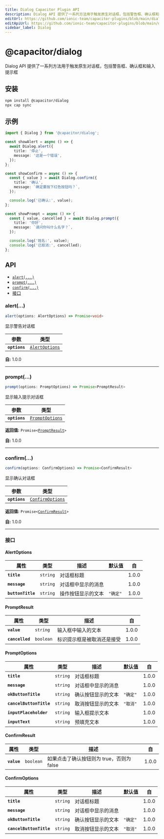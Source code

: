 ```yaml
---
title: Dialog Capacitor Plugin API
description: Dialog API 提供了一系列方法用于触发原生对话框，包括警告框、确认框和输入提示框
editUrl: https://github.com/ionic-team/capacitor-plugins/blob/main/dialog/README.md
editApiUrl: https://github.com/ionic-team/capacitor-plugins/blob/main/dialog/src/definitions.ts
sidebar_label: Dialog
---
```


# @capacitor/dialog

Dialog API 提供了一系列方法用于触发原生对话框，包括警告框、确认框和输入提示框

## 安装

```bash
npm install @capacitor/dialog
npx cap sync
```

## 示例

```typescript
import { Dialog } from '@capacitor/dialog';

const showAlert = async () => {
  await Dialog.alert({
    title: '停止',
    message: '这是一个错误',
  });
};

const showConfirm = async () => {
  const { value } = await Dialog.confirm({
    title: '确认',
    message: `确定要按下红色按钮吗？`,
  });

  console.log('已确认:', value);
};

const showPrompt = async () => {
  const { value, cancelled } = await Dialog.prompt({
    title: '你好',
    message: `请问你叫什么名字？`,
  });

  console.log('姓名:', value);
  console.log('已取消:', cancelled);
};
```

## API

<docgen-index>

* [`alert(...)`](#alert)
* [`prompt(...)`](#prompt)
* [`confirm(...)`](#confirm)
* [接口](#interfaces)

</docgen-index>

<docgen-api>


### alert(...)

```typescript
alert(options: AlertOptions) => Promise<void>
```

显示警告对话框

| 参数         | 类型                                                  |
| ------------- | ----------------------------------------------------- |
| **`options`** | <code><a href="#alertoptions">AlertOptions</a></code> |

**自:** 1.0.0

--------------------


### prompt(...)

```typescript
prompt(options: PromptOptions) => Promise<PromptResult>
```

显示输入提示对话框

| 参数         | 类型                                                    |
| ------------- | ------------------------------------------------------- |
| **`options`** | <code><a href="#promptoptions">PromptOptions</a></code> |

**返回值:** <code>Promise&lt;<a href="#promptresult">PromptResult</a>&gt;</code>

**自:** 1.0.0

--------------------


### confirm(...)

```typescript
confirm(options: ConfirmOptions) => Promise<ConfirmResult>
```

显示确认对话框

| 参数         | 类型                                                      |
| ------------- | --------------------------------------------------------- |
| **`options`** | <code><a href="#confirmoptions">ConfirmOptions</a></code> |

**返回值:** <code>Promise&lt;<a href="#confirmresult">ConfirmResult</a>&gt;</code>

**自:** 1.0.0

--------------------


### 接口


#### AlertOptions

| 属性              | 类型                | 描述                       | 默认值           | 自   |
| ----------------- | ------------------- | ------------------------- | ----------------- | ----- |
| **`title`**       | <code>string</code> | 对话框标题              |                   | 1.0.0 |
| **`message`**     | <code>string</code> | 对话框中显示的消息    |                   | 1.0.0 |
| **`buttonTitle`** | <code>string</code> | 操作按钮显示的文本 | <code>"确定"</code> | 1.0.0 |


#### PromptResult

| 属性            | 类型                 | 描述                                     | 自   |
| --------------- | -------------------- | --------------------------------------- | ----- |
| **`value`**     | <code>string</code>  | 输入框中输入的文本                     | 1.0.0 |
| **`cancelled`** | <code>boolean</code> | 标识提示框是被取消还是接受 | 1.0.0 |


#### PromptOptions

| 属性                    | 类型                | 描述                                | 默认值               | 自   |
| ----------------------- | ------------------- | ---------------------------------- | --------------------- | ----- |
| **`title`**             | <code>string</code> | 对话框标题                       |                       | 1.0.0 |
| **`message`**           | <code>string</code> | 对话框中显示的消息             |                       | 1.0.0 |
| **`okButtonTitle`**     | <code>string</code> | 确认按钮显示的文本 | <code>"确定"</code>     | 1.0.0 |
| **`cancelButtonTitle`** | <code>string</code> | 取消按钮显示的文本 | <code>"取消"</code> | 1.0.0 |
| **`inputPlaceholder`**  | <code>string</code> | 输入框提示文本                |                       | 1.0.0 |
| **`inputText`**         | <code>string</code> | 预填充文本                         |                       | 1.0.0 |


#### ConfirmResult

| 属性        | 类型                 | 描述                                               | 自   |
| ----------- | -------------------- | ------------------------------------------------- | ----- |
| **`value`** | <code>boolean</code> | 如果点击了确认按钮则为 true，否则为 false | 1.0.0 |


#### ConfirmOptions

| 属性                    | 类型                | 描述                                | 默认值               | 自   |
| ----------------------- | ------------------- | ---------------------------------- | --------------------- | ----- |
| **`title`**             | <code>string</code> | 对话框标题                       |                       | 1.0.0 |
| **`message`**           | <code>string</code> | 对话框中显示的消息             |                       | 1.0.0 |
| **`okButtonTitle`**     | <code>string</code> | 确认按钮显示的文本 | <code>"确定"</code>     | 1.0.0 |
| **`cancelButtonTitle`** | <code>string</code> | 取消按钮显示的文本 | <code>"取消"</code> | 1.0.0 |

</docgen-api>